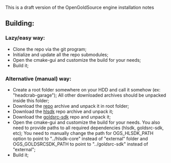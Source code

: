 This is a draft version of the OpenGoldSource engine installation notes

## Building:

### Lazy/easy way:
* Clone the repo via the git program;
* Initialize and update all the repo submodules;
* Open the cmake-gui and customize the build for your needs;
* Build it;

### Alternative (manual) way:
* Create a root folder somewhere on your HDD and call it somehow (ex: "headcrab-garage"); All other downloaded archives should be unpacked inside this folder;
* Download the [repo](https://github.com/headcrab-garage/OpenGoldSrc) archive and unpack it in root folder;
* Download the [hlsdk](https://github.com/headcrab-garage/hlsdk-core) repo archive and unpack it;
* Download the [goldsrc-sdk](https://github.com/headcrab-garage/goldsrc-sdk) repo and unpack it;
* Open the cmake-gui and customize the build for your needs. You also need to provide paths to all required dependencies (hlsdk, goldsrc-sdk, etc); You need to manually change the path for OGS_HLSDK_PATH option to point to "../hlsdk-core" instead of "external" folder and OGS_GOLDSRCSDK_PATH to point to "../goldsrc-sdk" instead of "external";
* Build it;